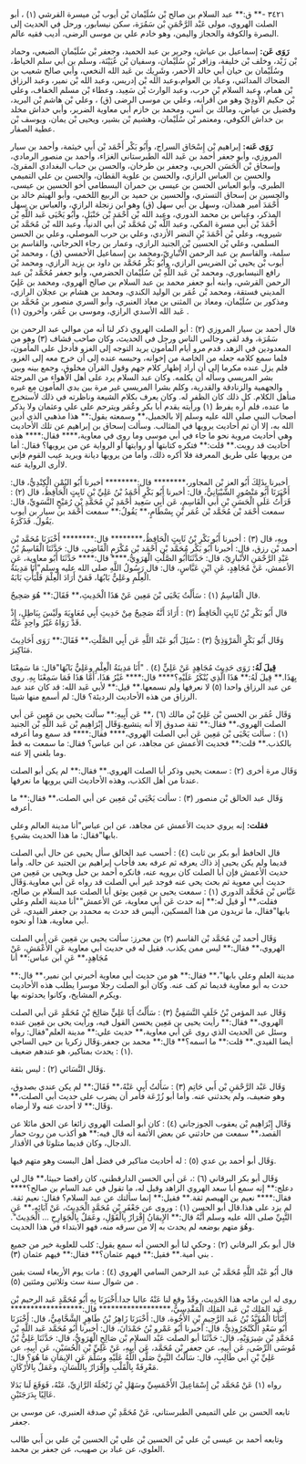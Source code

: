 ٣٤٢١ -** ق:** عبد السلام بن صالح بْن سُلَيْمان بْن أيوب بْن ميسرة القرشي (١) ، أبو الصلت الهروي، مولى عَبْد الرَّحْمَنِ بْن سَمُرَة، سكن نيسابور، ورحل في الحديث إلى البصرة والكوفة والحجاز واليمن، وهو خادم علي بن موسى الرضى، أديب فقيه عالم.

**رَوَى عَن:** إسماعيل بن عياش، وجرير بن عبد الحميد، وجعفر بْن سُلَيْمان الضبعي، وحماد بْن زَيْد، وخلف بْن خليفة، وزافر بْن سُلَيْمان، وسفيان بْن عُيَيْنَة، وسلم بن أَبي سلم الخياط، وسُلَيْمان بن حيان أبي خالد الأحمر، وشَرِيك بن عَبد الله النخعي، وأبي صالح شعيب بن الضحاك المدائني، وعباد بن العوام،وعبد الله بْن إدريس، وعبد الله بْن نمير، وعبد الرزاق بْن همام، وعبد السلام بْن حرب، وعبد الوارث بْن سَعِيد، وعطاء بْن مسلم الخفاف، وعلي بْن حكيم الأَودِيّ وهو من أقرانه، وعلي بن موسى الرضى (ق) ، وعلي بْن هاشم بْن البريد، وفضيل بن عياض، ومالك بن أنس، ومحمد بن خازم أبي معاوية الضرير، وأبي خداش مخلد بن خداش الكوفي، ومعتمر بْن سُلَيْمان، وهشيم بْن بشير، ويحيى بْن يمان، ويوسف بْن عطية الصفار.

**رَوَى عَنه:** إبراهيم بْن إِسْحَاق السراج، وأَبُو بَكْر أَحْمَد بْن أَبي خيثمة، وأحمد بن سيار المروزي، وأبو جعفر أحمد بن عَبد الله الطبرستاني الغزاء، وأحمد بن منصور الرمادي، وإسحاق بْن الْحَسَن الحربي، وجعفر بن طرخان، والحسن بن حباب البغدادي المقرئ، والحسن بن العباس الرازي، والحسن بن علوية القطان، والحسن بن علي التميمي الطبري، وأبو العباس الحسن بن عيسى بن حمران البسطامي أخو الحسين بن عيسى، والحسين بن إسحاق التستري، والحسين بن حميد بن الربيع اللخمي، وأبو الهيثم خالد بن أَحْمَدَ أمير همذان، وسهل بن أَبي سهل (ق) وهو ابن زنجلة الرازي، والعباس بن سهل المذكر، وعباس بن محمد الدوري، وعبد الله بْن أَحْمَد بْن حَنْبَلٍ، وأَبُو يَحْيَى عَبد اللَّهِ بْن أَحْمَدَ بْن أَبي مسرة المكي، وعبد اللَّه بْن مُحَمَّد بْن أَبي الدنيا، وعبد الله بْن مُحَمَّد بْن شيرويه، وعلي بْن أَحْمَدَ بْنِ النضر الأزدي، وعلي بن حرب الموصلي، وعلي بن الحسن السلمي، وعلي بْن الحسين بْن الجنيد الرازي، وعمار بن رجاء الحرجاني، والقاسم بن سلمة، والقاسم بن عبد الرحمن الأَنْبارِيّ،ومحمد بن إسماعيل الأحمسي (ق) ، ومحمد بْن أيوب بْن يحيى بْن الضريس الرازي، وأَبُو بَكْر مُحَمَّد بن داود بن يزيد الرازي، ومحمد بْن رافع النيسابوري، ومحمد بْن عَبد اللَّهِ بْن سُلَيْمان الحضرمي، وأبو جعفر مُحَمَّد بْن عبد الرحمن القرشي، وابنه أبو جعفر محمد بن عبد السلام بن صالح الهروي، ومحمد بن عَلِيّ المديني فستقة، ومحمد بْن عُمَر بن الوليد الكندي، ومحمد بن هشام بن عجلان الرازي، ومذكور بن سُلَيْمان، ومعاذ بن المثنى بن معاذ العنبري، وأبو السري منصور بن مُحَمَّد بن عَبد الله الأسدي الرازي، وموسى بن عُمَر، وآخرون (١) .

قال أحمد بن سيار المروزي (٢) : أبو الصلت الهروي ذكر لنا أنه من موالي عبد الرحمن بن سَمُرَة، وقد لقي وجالس الناس ورحل في الحديث، وكان صاحب قشاف (٣) وهو من المعدودين في الزهد، قدم مرو أيام المأمون يريد التوجه إلى الغزو فأدخل على المأمون، فلما سمع كلامه جعله من الخاصة من إخوانه، وحبسه عنده إلى أن خرج معه إلى الغزو، فلم يزل عنده مكرما إلى أن أراد إظهار كلام جهم وقول القرآن مخلوق، وجمع بينه وبين بشر المريسي وسأله أن يكلمه. وكان عبد السلام يرد على أهل الأهواء من المرجئة والجهمية والزنادقة والقدرية، وكلم بشرا المريسي غير مرة بين يدي المأمون مع غيره منأهل الكلام. كل ذلك كان الظفر له. وكان يعرف بكلام الشيعة وناظرته في ذلك لأستخرج ما عنده، فلم أره يفرط (١) ورأيته يقدم أبا بكر وعُمَر ويترحم على علي وعثمان ولا يذكر أصحاب النبي صلى الله عليه وسلم إلا بالجميل،** وسمعته يقول:** هذا مذهبي الذي أدين الله به، إلا أن ثم أحاديث يرويها في المثالب. وسألت إسحاق بن إبراهيم عن تلك الأحاديث وهي أحاديث مروية نحو ما جاء في أبي موسى وما روى في معاوية،**** فقال:**** هذه أحاديث قد رويت.** قلت:** فتكره كتابتها أو روايتها أو الرواية عن من يرويها؟ فقال: أما من يرويها على طريق المعرفة فلا أكره ذلك، وأما من يرويها ديانة ويريد عيب القوم فإني لاأرى الرواية عنه.

أخبرنا بِذَلِكَ أَبُو العز بْن المجاور،******** قال:******** أخبرنا أَبُو اليُمْنِ الْكِنْدِيُّ، قال: أَخْبَرَنَا أَبُو مَنْصُورٍ الشَّيْبَانِيُّ، قال: أخبرنا أَبُو بَكْرٍ أَحْمَدُ بْنُ عَلِيِّ بْنِ ثَابِتٍ الْحَافِظُ، قال (٢) : قَرَأْتُ عَلَى الْحَسَنِ بْنِ أَبي الْقَاسِمِ، عَن أَبِي سَعِيد أَحْمَدِ بْنِ مُحَمَّدِ بْنِ رُمَيْحٍ النَّسَوِيِّ، قال: سمعت أَحْمَد بْن مُحَمَّد بْن عُمَر بْنِ بِسْطَامٍ،** يَقُولُ:** سمعت أَحْمَد بن سيار بن أيوب يَقُولُ. فَذَكَرَهُ.

وبِهِ، قال (٣) : أخبرنا أَبُو بَكْرِ بْنُ ثَابِتٍ الْحَافِظُ،******** قال:******** أَخْبَرَنَا مُحَمَّد بْن أحمد بْن رزق، قال: أخبرنا أَبُو بَكْر مُحَمَّد بْن أَحْمَد بْن مُكْرَمٍ الْقَاضِي، قال: حَدَّثَنَا الْقَاسِمُ بْنُ عَبْدِ الرَّحْمَنِ الأَنْبارِيّ، قال: حَدَّثَنَاأَبُو الصَّلْتِ الْهَرَوِيُّ،**** قال:**** حَدَّثَنَا أَبُو معاوية، عَنِ الأعمش، عَنْ مُجَاهِدٍ، عَنِ ابْنِ عَبَّاسٍ، قال: قال رَسُولُ اللَّهِ صلى الله عليه وسلم"أَنَا مَدِينَةُ الْعِلْمِ وعَلِيٌّ بَابُهَا، فَمَنْ أَرَادَ الْعِلْمَ فَلْيَأْتِ بَابَهُ.

قال الْقَاسِمُ (١) : سَأَلْتُ يَحْيَى بْنَ مَعِين عَنْ هَذَا الْحَدِيثِ،** فَقَالَ:** هُوَ صَحِيحٌ.

قال أَبُو بَكْرِ بْنُ ثَابِتٍ الْحَافِظُ (٢) : أَرَادَ أَنَّهُ صَحِيحٌ مِنْ حَدِيثِ أَبِي مُعَاوِيَةَ ولَيْسَ بِبَاطِلٍ، إِذْ قَدْ رَوَاهُ غَيْرُ واحِدٍ عَنْهُ.

وَقَال أَبُو بَكْرٍ الْمَرْوَذِيُّ (٣) : سُئِلَ أَبُو عَبْد اللَّهِ عَن أَبِي الصَّلْتِ،** فَقَالَ:** رَوَى أَحَادِيثَ مَنَاكِيرَ.

**قِيلَ لَهُ:** رَوَى حَدِيثَ مُجَاهِدٍ عَنْ عَلِيٍّ (٤) . "أَنَا مَدِينَةُ الْعِلْمِ وعَلِيٌّ بَابُهَا"قال: مَا سَمِعْنَا بِهَذَا.** قِيلَ لَهُ:** هَذَا الَّذِي يُنْكَرُ عَلَيْهِ؟**** قال:**** غَيْرُ هَذَا، أَمَّا هَذَا فَمَا سَمِعْنَا بِهِ. روى عن عبد الرزاق واحدا (٥) لا نعرفها ولم نسمعها.** قيل:** لأبي عَبد الله: قد كان عند عبد الرزاق من هذه الأحاديث الرديئة؟ قال: لم أسمع منها شيئا.

وَقَال عُمَر بن الحسن بْن عَلِيّ بْن مالك (٦) ،** عَن أَبِيهِ:** سألت يحيى بن مَعِين عَن أبي الصلت الهروي،** فقال:** ثقة صدوق إلا أنه يتشيع.وَقَال إِبْرَاهِيم بْن عَبد اللَّهِ بْن الجنيد (١) : سألت يَحْيَى بْن مَعِين عَن أبي الصلت الهروي،**** فقال:**** قد سمع وما أعرفه بالكذب.** قلت:** فحديث الأعمش عن مجاهد، عن ابن عباس؟ فقال: ما سمعت به قط وما بلغني إلا عنه.

وَقَال مرة أخرى (٢) : سمعت يحيى وذكر أبا الصلت الهروي.** فقال:** لم يكن أبو الصلت عندنا من أهل الكذب، وهذه الأحاديث التي يرويها ما نعرفها.

وَقَال عبد الخالق بْن منصور (٣) : سألت يَحْيَى بْن مَعِين عن أبي الصلت،** فقال:** ما أعرفه.

**فقلت:** إنه يروي حديث الأعمش عن مجاهد، عن ابن عباس"أنا مدينة العالم وعلي بابها"فقال: ما هذا الحديث بشيءٍ.

قال الحافظ أبو بكر بن ثابت (٤) : أحسب عبد الخالق سأل يحيى عن حال أبي الصلت قديما ولم يكن يحيى إذ ذاك يعرفه ثم عرفه بعد فأجاب إبراهيم بن الجنيد عن حاله. وأما حديث الأعمش فإن أبا الصلت كان برويه عنه، فانكره أحمد بن حبل ويحيى بن مَعِين من حديث أبي معوية ثم بحث يحى عنه فوجد غير أبي الصلت قد رواه عَن أبي معاوية.وَقَال عَبَّاس بْن مُحَمَّد الدوري (١) : سمعت يحيى بن مَعِين يوثق أبا الصلت عبد السلام بن صالح، فقلت،** أو قيل له:** إنه حدث عَن أبي معاوية، عن الأعمش""أنا مدينة العلم وعلي بابها"فقال، ما تريدون من هذا المسكين، أليس قد حدث به محمدد بن جعفر الفيدي، عَن أبي معاوية، هذا أو نحوه.

وَقَال أحمد بْن مُحَمَّد بْن القاسم (٢) بن محرز: سألت يحيى بن مَعِين عَن أبي الصلت الهروي،** فقال:** ليس ممن يكذب. فقيل له في حديث أبي معاوية عَنِ الأَعْمَشِ، عَنْ مُجَاهِدٍ،** عَنِ ابن عباس:** أنا

مدينة العلم وعلي بابها"،** فقال:** هو من حديث أبي معاوية أخبرني ابن نمير،** قال:** حدث به أبو معاوية قديما ثم كف عنه. وكان أبو الصلت رجلا موسرا يطلب هذه الأحاديث ويكرم المشايخ، وكانوا يحدثونه بها.

وَقَال عبد المؤمن بْنُ خَلَفٍ النَّسَفِيُّ (٣) : سَأَلْتُ أَبَا عَلِيٍّ صَالِحَ بْنَ مُحَمَّدٍ عَن أبي الصلت الهروي،** فقال:** رأيت يحيى بن مَعِين يحسن القول فيه، ورأيت يحى بن مَعِين عنده وسئل عن الحديث الذي روى عَن أبي معاوية،** حديث علي:** مدينة العلم"فقال: رواه أيضا الفيدي.** قلت:** ما اسمه؟** قال:** محمد بن جعفر.وَقَال زكريا بن حيى الساجي (١) : يحدث بمناكير، هو عندهم ضعيف.

وَقَال النَّسَائي (٢) : ليس بثقة.

وَقَال عَبْد الرَّحْمَنِ بْن أَبي حَاتِم (٣) : سَأَلتُ أَبِي عَنْهُ،** فَقَالَ:** لم يكن عندي بصدوق، وهو ضعيف، ولم يحدثني عنه. وأما أبو زُرْعَة فأمر أن يضرب على حديث أبي الصلت،** وَقَال:** لا أحدث عنه ولا أرضاه.

وَقَال إِبْرَاهِيم بْن يعقوب الجوزجاني (٤) : كان أبو الصلت الهروي زائغا عن الحق مائلا عن القصد،** سمعت من حادثني عن بعض الأئمة أنه قال فيه:** هو أكذب من روث حمار الدجال، وكان قديما متلوثا في الأقذار.

وَقَال أبو أحمد بن عدي (٥) : له أحاديث مناكير في فضل أهل البست وهو متهم فيها.

وَقَال أبو بكر البرقاني (٦) :، عَن أبي الحسن الدارقطني، كان رافضا حبيثا،** قال لي دعلج:** إنه سمع أبا سعد الهروي الزاهد وقيل له، ما تقول في عبد السام بن صالح؟**** فقال:**** نعيم بن الهيصم ثقة.** فقيل:** إنما سألتك عن عبد السلام؟ فقال: نعيم ثقة. لم يزد على هذا.قال أبو الحسن (١) : وروى عن جَعْفَرِ بْنِ مُحَمَّدٍ الْحَدِيثَ، عَنْ آبَائِهِ،** عَنِ النَّبِيِّ صلى الله عليه وسلم أَنَّهُ قال:** الإِيمَانُ إِقْرَارٌ بِالْقَوْلِ، وعَمَلٌ بِالْجَوَارِحِ ... الْحَدِيثَ". وهُوَ متهم بوضعه لم يحدث به إلا من سرقه منه، فهو الابتداء في هذا الحديث.

قال أبو بكر البرقاني (٢) : وحكي لنا أبو الحسن أنه سمع يقول: كلب للعلوية خير من جميع بني أمية.** فقيل:** فيهم عثمان؟** فقال:** فيهم عثمان (٣) .

قال أَبُو عَبْد اللَّهِ مُحَمَّد بْن عبد الرحمن السامي الهروي (٤) : مات يوم الأربعاء لست بقين من شوال سنة ست وثلاثين ومئتين (٥) .

روى له ابن ماجه هذا الحَدِيث، وقَدْ وقع لنا عَنْهُ عاليا جدا.أَخْبَرَنَا بِهِ أَبُو مُحَمَّدٍ عَبد الرحيم بْن عَبد المَلِك بْن عَبد المَلِك الْمَقْدِسِيُّ،****************** قال:****************** أَنْبَأَنَا الْمُؤَيَّدُ بْنُ عَبد الرَّحِيمِ بْنِ الأَخُوة، قال: أَخْبَرَنَا زَاهِرُ بْنُ طَاهِرٍ الشَّحَّامِيُّ، قال: أَخْبَرَنَا أَبُو سَعْدٍ الْكَنْجَرُوذِيُّ، قال: أخبرنا أَبُو عَمْرو بْنُ حَمْدَانَ، قال: أخبرنا أَبُو مُحَمَّد عَبد اللَّهِ بْن مُحَمَّدِ بْنِ شِيرَوَيْهِ، قال: حَدَّثَنَا أبو الصلت عَبْد السلام بْن صَالِحٍ الْهَرَوِيُّ، قال: حَدَّثَنَا عَلِيُّ بْنُ مُوسَى الرِّضَى، عَن أَبِيهِ، عن جعفر بْن مُحَمَّد، عَن أَبِيهِ، عَنْ عَلِيِّ بْنِ الْحُسَيْنِ، عَن أَبِيهِ، عن عَلِيِّ بْنِ أَبي طَالِبٍ، قال: سَأَلْتُ النَّبِيَّ صَلَّى اللَّهُ عَلَيْهِ وسَلَّمَ عَن الإِيمَانِ مَا هُوَ؟ قال: مَعْرِفَةٌ بِالْقَلْبِ وإِقْرَارٌ بِاللِّسَانِ، وعَمَلٌ بِالأَرْكَانِ.

رواه (١) عَنْ مُحَمَّد بْن إِسْمَاعِيلَ الأَحْمَسِيِّ وسَهْلِ بْنِ زَنْجَلَةَ الرَّازِيِّ، عَنْهُ، فَوَقَعَ لَنا بَدَلا عَالِيًا بِدَرَجَتَيْنِ.

تابعه الحسن بن علي التميمي الطبرستاني، عَنْ مُحَمَّدِ بْنِ صدقة العنبري، عن موسى بن جعفر.

وتابعه أحمد بن عيسى بْن علي بْن الحسين بْن علي بْن الحسين بْن علي بن أَبي طالب العلوي، عن عباد بن صهيب، عن جعفر بن محمد.